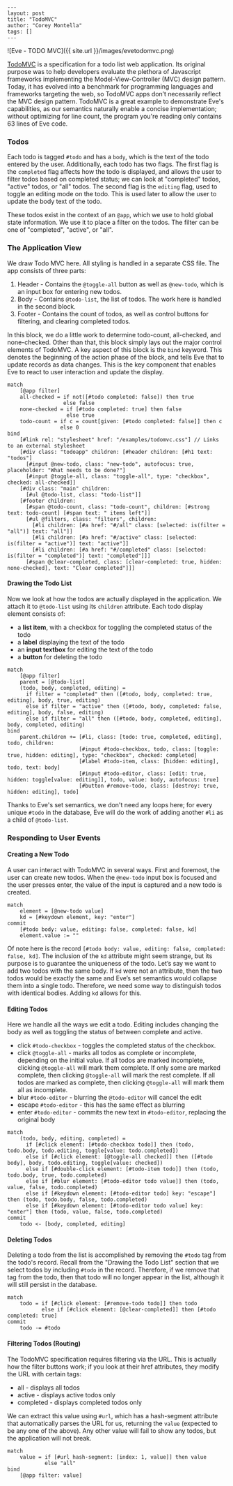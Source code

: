 ```
---
layout: post
title: "TodoMVC"
author: "Corey Montella"
tags: []
---
```

![Eve - TODO MVC]({{ site.url }}/images/evetodomvc.png)

[TodoMVC][1] is a specification for a todo list web application. Its original purpose was to help developers evaluate the plethora of Javascript frameworks implementing the Model-View-Controller (MVC) design pattern. Today, it has evolved into a benchmark for programming languages and frameworks targeting the web, so TodoMVC apps don’t necessarily reflect the MVC design pattern. 
TodoMVC is a great example to demonstrate Eve's capabilities, as our semantics naturally enable a concise implementation; without optimizing for line count, the program you're reading only contains 63 lines of Eve code.

[1]: http://todomvc.com/

### Todos

Each todo is tagged `#todo` and has a `body`, which is the text of the todo entered by the user. Additionally, each todo has two flags. The first flag is the `completed` flag affects how the todo is displayed, and allows the user to filter todos based on completed status; we can look at "completed" todos, "active" todos, or "all" todos. The second flag is the `editing` flag, used to toggle an editing mode on the todo. This is used later to allow the user to update the body text of the todo.

These todos exist in the context of an `@app`, which we use to hold global state information. We use it to place a filter on the todos. The filter can be one of "completed", "active", or "all".

### The Application View

We draw Todo MVC here. All styling is handled in a separate CSS file. The app consists of three parts:

1. Header - Contains the `@toggle-all` button as well as `@new-todo`, which is an input box for entering new todos.
2. Body - Contains `@todo-list`, the list of todos. The work here is handled in the second block.
3. Footer - Contains the count of todos, as well as control buttons for filtering, and clearing completed todos.

In this block, we do a little work to determine todo-count, all-checked, and none-checked. Other than that, this block simply lays out the major control elements of TodoMVC. A key aspect of this block is the `bind` keyword. This denotes the beginning of the action phase of the block, and tells Eve that to update records as data changes. This is the key component that enables Eve to react to user interaction and update the display.

```
match
    [@app filter]
    all-checked = if not([#todo completed: false]) then true
                  else false
    none-checked = if [#todo completed: true] then false
                   else true
    todo-count = if c = count[given: [#todo completed: false]] then c 
                 else 0
bind
    [#link rel: "stylesheet" href: "/examples/todomvc.css"] // Links to an external stylesheet
    [#div class: "todoapp" children: [#header children: [#h1 text: "todos"]
      [#input @new-todo, class: "new-todo", autofocus: true, placeholder: "What needs to be done?"]
      [#input @toggle-all, class: "toggle-all", type: "checkbox", checked: all-checked]]
    [#div class: "main" children:
      [#ul @todo-list, class: "todo-list"]]
    [#footer children:
      [#span @todo-count, class: "todo-count", children: [#strong text: todo-count] [#span text: " items left"]]
      [#ul @filters, class: "filters", children:
        [#li children: [#a href: "#/all" class: [selected: is(filter = "all")] text: "all"]]
        [#li children: [#a href: "#/active" class: [selected: is(filter = "active")] text: "active"]]
        [#li children: [#a href: "#/completed" class: [selected: is(filter = "completed")] text: "completed"]]]
      [#span @clear-completed, class: [clear-completed: true, hidden: none-checked], text: "Clear completed"]]]
```

#### Drawing the Todo List

Now we look at how the todos are actually displayed in the application. We attach it to `@todo-list` using its `children` attribute. Each todo display element consists of:

- a **list item**, with a checkbox for toggling the completed status of the todo
- a **label** displaying the text of the todo
- an **input textbox** for editing the text of the todo
- a **button** for deleting the todo

```
match
    [@app filter]
    parent = [@todo-list]
    (todo, body, completed, editing) =
      if filter = "completed" then ([#todo, body, completed: true, editing], body, true, editing)
      else if filter = "active" then ([#todo, body, completed: false, editing], body, false, editing)
      else if filter = "all" then ([#todo, body, completed, editing], body, completed, editing)
bind
    parent.children += [#li, class: [todo: true, completed, editing], todo, children:
                       [#input #todo-checkbox, todo, class: [toggle: true, hidden: editing], type: "checkbox", checked: completed]
                       [#label #todo-item, class: [hidden: editing], todo, text: body]
                       [#input #todo-editor, class: [edit: true, hidden: toggle[value: editing]], todo, value: body, autofocus: true]
                       [#button #remove-todo, class: [destroy: true, hidden: editing], todo]
```

Thanks to Eve's set semantics, we don't need any loops here; for every unique `#todo` in the database, Eve will do the work of adding another `#li` as a child of `@todo-list`.

### Responding to User Events

#### Creating a New Todo

A user can interact with TodoMVC in several ways. First and foremost, the user can create new todos. When the `@new-todo` input box is focused and the user presses enter, the value of the input is captured and a new todo is created.

```
match
    element = [@new-todo value]
    kd = [#keydown element, key: "enter"]
commit
    [#todo body: value, editing: false, completed: false, kd]
    element.value := ""
```

Of note here is the record `[#todo body: value, editing: false, completed: false, kd]`. The inclusion of the `kd` attribute might seem strange, but its purpose is to guarantee the uniqueness of the todo. Let’s say we want to add two todos with the same body. If `kd` were not an attribute, then the two todos would be exactly the same and Eve’s set semantics would collapse them into a single todo. Therefore, we need some way to distinguish todos with identical bodies. Adding `kd` allows for this.

#### Editing Todos

Here we handle all the ways we edit a todo. Editing includes changing the body as well as toggling the status of between complete and active.

- click `#todo-checkbox` - toggles the completed status of the checkbox.
- click `@toggle-all` - marks all todos as complete or incomplete, depending on the initial value. If all todos are marked incomplete, clicking `@toggle-all` will mark them complete. If only some are marked complete, then clicking `@toggle-all` will mark the rest complete. If all todos are marked as complete, then clicking `@toggle-all` will mark them all as incomplete.
- blur `#todo-editor` - blurring the `@todo-editor` will cancel the edit
- escape `#todo-editor` - this has the same effect as blurring
- enter `#todo-editor` - commits the new text in `#todo-editor`, replacing the original body

```
match
    (todo, body, editing, completed) =
      if [#click element: [#todo-checkbox todo]] then (todo, todo.body, todo.editing, toggle[value: todo.completed])
      else if [#click element: [@toggle-all checked]] then ([#todo body], body, todo.editing, toggle[value: checked])
      else if [#double-click element: [#todo-item todo]] then (todo, todo.body, true, todo.completed)
      else if [#blur element: [#todo-editor todo value]] then (todo, value, false, todo.completed)
      else if [#keydown element: [#todo-editor todo] key: "escape"] then (todo, todo.body, false, todo.completed)
      else if [#keydown element: [#todo-editor todo value] key: "enter"] then (todo, value, false, todo.completed)
commit
    todo <- [body, completed, editing]
```

#### Deleting Todos

Deleting a todo from the list is accomplished by removing the `#todo` tag from the todo's record. Recall from the "Drawing the Todo List" section that we select todos by including `#todo` in the record. Therefore, if we remove that tag from the todo, then that todo will no longer appear in the list, although it will still persist in the database.

```
match
    todo = if [#click element: [#remove-todo todo]] then todo
           else if [#click element: [@clear-completed]] then [#todo completed: true]
commit
    todo -= #todo
```

#### Filtering Todos (Routing)

The TodoMVC specification requires filtering via the URL. This is actually how the filter buttons work; if you look at their href attributes, they modify the URL with certain tags:

- all - displays all todos
- active - displays active todos only
- completed - displays completed todos only

We can extract this value using `#url`, which has a hash-segment attribute that automatically parses the URL for us, returning the `value` (expected to be any one of the above). Any other value will fail to show any todos, but the application will not break.

```
match
    value = if [#url hash-segment: [index: 1, value]] then value
            else "all"
bind
    [@app filter: value]
```